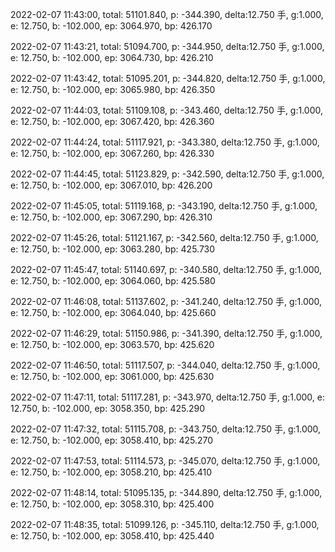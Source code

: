 2022-02-07 11:43:00, total: 51101.840, p: -344.390, delta:12.750 手, g:1.000, e: 12.750, b: -102.000, ep: 3064.970, bp: 426.170

2022-02-07 11:43:21, total: 51094.700, p: -344.950, delta:12.750 手, g:1.000, e: 12.750, b: -102.000, ep: 3064.730, bp: 426.210

2022-02-07 11:43:42, total: 51095.201, p: -344.820, delta:12.750 手, g:1.000, e: 12.750, b: -102.000, ep: 3065.980, bp: 426.350

2022-02-07 11:44:03, total: 51109.108, p: -343.460, delta:12.750 手, g:1.000, e: 12.750, b: -102.000, ep: 3067.420, bp: 426.360

2022-02-07 11:44:24, total: 51117.921, p: -343.380, delta:12.750 手, g:1.000, e: 12.750, b: -102.000, ep: 3067.260, bp: 426.330

2022-02-07 11:44:45, total: 51123.829, p: -342.590, delta:12.750 手, g:1.000, e: 12.750, b: -102.000, ep: 3067.010, bp: 426.200

2022-02-07 11:45:05, total: 51119.168, p: -343.190, delta:12.750 手, g:1.000, e: 12.750, b: -102.000, ep: 3067.290, bp: 426.310

2022-02-07 11:45:26, total: 51121.167, p: -342.560, delta:12.750 手, g:1.000, e: 12.750, b: -102.000, ep: 3063.280, bp: 425.730

2022-02-07 11:45:47, total: 51140.697, p: -340.580, delta:12.750 手, g:1.000, e: 12.750, b: -102.000, ep: 3064.060, bp: 425.580

2022-02-07 11:46:08, total: 51137.602, p: -341.240, delta:12.750 手, g:1.000, e: 12.750, b: -102.000, ep: 3064.040, bp: 425.660

2022-02-07 11:46:29, total: 51150.986, p: -341.390, delta:12.750 手, g:1.000, e: 12.750, b: -102.000, ep: 3063.570, bp: 425.620

2022-02-07 11:46:50, total: 51117.507, p: -344.040, delta:12.750 手, g:1.000, e: 12.750, b: -102.000, ep: 3061.000, bp: 425.630

2022-02-07 11:47:11, total: 51117.281, p: -343.970, delta:12.750 手, g:1.000, e: 12.750, b: -102.000, ep: 3058.350, bp: 425.290

2022-02-07 11:47:32, total: 51115.708, p: -343.750, delta:12.750 手, g:1.000, e: 12.750, b: -102.000, ep: 3058.410, bp: 425.270

2022-02-07 11:47:53, total: 51114.573, p: -345.070, delta:12.750 手, g:1.000, e: 12.750, b: -102.000, ep: 3058.210, bp: 425.410

2022-02-07 11:48:14, total: 51095.135, p: -344.890, delta:12.750 手, g:1.000, e: 12.750, b: -102.000, ep: 3058.310, bp: 425.400

2022-02-07 11:48:35, total: 51099.126, p: -345.110, delta:12.750 手, g:1.000, e: 12.750, b: -102.000, ep: 3058.410, bp: 425.440